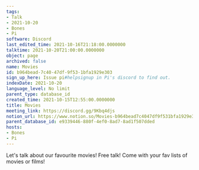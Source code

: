 ```yaml
---
tags:
- Talk
- 2021-10-20
- Bones
- Pi
software: Discord
last_edited_time: 2021-10-16T21:18:00.0000000
talktime: 2021-10-20T21:00:00.0000000
object: page
archived: false
name: Movies
id: b964bead-7c40-47df-9f53-1bfa1929e303
sign_up_here: Issue pi#helpsignup in Pi's discord to find out.
indexDate: 2021-10-20
language_level: No limit
parent_type: database_id
created_time: 2021-10-15T12:55:00.0000000
title: Movies
meeting_link: https://discord.gg/9Kbq4djs
notion_url: https://www.notion.so/Movies-b964bead7c4047df9f531bfa1929e303
parent_database_id: e9339446-880f-4ef0-8ad7-8ad1f507dded
hosts:
- Bones
- Pi
---
```


Let's talk about our favourite movies!
Free talk! Come with your fav lists of movies or films!


